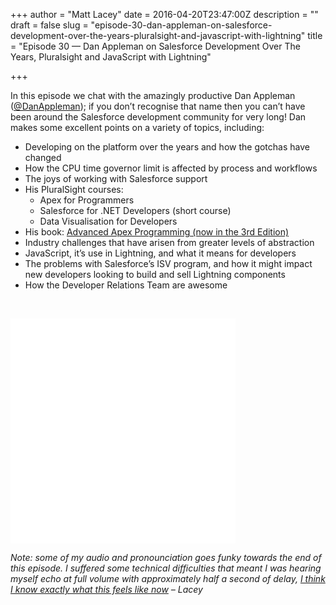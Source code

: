 +++
author = "Matt Lacey"
date = 2016-04-20T23:47:00Z
description = ""
draft = false
slug = "episode-30-dan-appleman-on-salesforce-development-over-the-years-pluralsight-and-javascript-with-lightning"
title = "Episode 30 — Dan Appleman on Salesforce Development Over The Years, Pluralsight and JavaScript with Lightning"

+++


<p>In this episode we chat with the amazingly productive Dan Appleman (<a href="http://www.twitter.com/danappleman">@DanAppleman</a>); if you don&#8217;t recognise that name then you can&#8217;t have been around the Salesforce development community for very long! Dan makes some excellent points on a variety of topics, including:</p>
<ul>
<li>Developing on the platform over the years and how the gotchas have changed</li>
<li>How the CPU time governor limit is affected by process and workflows</li>
<li>The joys of working with Salesforce support</li>
<li>His PluralSight courses:
<ul>
<li>Apex for Programmers</li>
<li>Salesforce for .NET Developers (short course)</li>
<li>Data Visualisation for Developers</li>
</ul>
</li>
<li>His book: <a href="http://advancedapex.com/">Advanced Apex Programming (now in the 3rd Edition)</a></li>
<li>Industry challenges that have arisen from greater levels of abstraction</li>
<li>JavaScript, it&#8217;s use in Lightning, and what it means for developers</li>
<li>The problems with Salesforce&#8217;s ISV program, and how it might impact new developers looking to build and sell Lightning components</li>
<li>How the Developer Relations Team are awesome</li>
</ul>
<p>&nbsp;</p>
<p><iframe style="border: none;" src="//html5-player.libsyn.com/embed/episode/id/4310000/height/360/width/360/theme/legacy/autoplay/no/autonext/no/thumbnail/yes/preload/no/no_addthis/no/direction/backward/no-cache/true/" width="360" height="360" scrolling="no" allowfullscreen="allowfullscreen"></iframe></p>
<p><em>Note: some of my audio and pronounciation goes funky towards the end of this episode. I suffered some technical difficulties that meant I was hearing myself echo at full volume with approximately half a second of delay, <a href="http://www.extremetech.com/computing/120583-new-speech-jamming-gun-hints-at-dystopian-big-brother-future">I think I know exactly what this feels like now</a> &#8211; Lacey</em></p>



